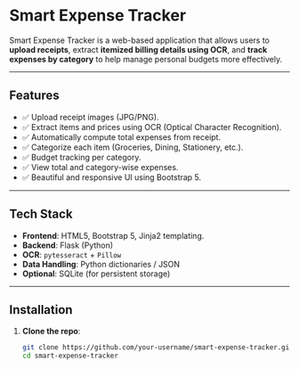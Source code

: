 #  Smart Expense Tracker

Smart Expense Tracker is a web-based application that allows users to **upload receipts**, extract **itemized billing details using OCR**, and **track expenses by category** to help manage personal budgets more effectively.

---

##  Features

- ✅ Upload receipt images (JPG/PNG).
- ✅ Extract items and prices using OCR (Optical Character Recognition).
- ✅ Automatically compute total expenses from receipt.
- ✅ Categorize each item (Groceries, Dining, Stationery, etc.).
- ✅ Budget tracking per category.
- ✅ View total and category-wise expenses.
- ✅ Beautiful and responsive UI using Bootstrap 5.

---

## Tech Stack

- **Frontend**: HTML5, Bootstrap 5, Jinja2 templating.
- **Backend**: Flask (Python)
- **OCR**: `pytesseract` + `Pillow`
- **Data Handling**: Python dictionaries / JSON
- **Optional**: SQLite (for persistent storage)

---

## Installation

1. **Clone the repo**:
   ```bash
   git clone https://github.com/your-username/smart-expense-tracker.git
   cd smart-expense-tracker

